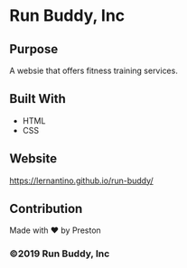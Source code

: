 # Run Buddy, Inc

## Purpose
A websie that offers fitness training services.

## Built With
* HTML
* CSS

## Website
https://lernantino.github.io/run-buddy/

## Contribution
Made with ❤️ by Preston

### ©️2019 Run Buddy, Inc

